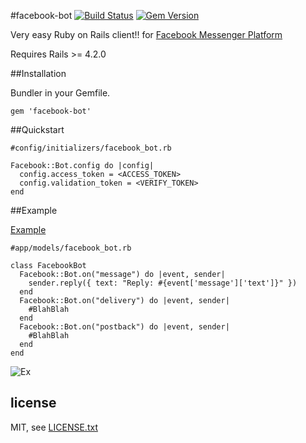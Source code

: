 #facebook-bot
[![Build Status](https://travis-ci.org/jun85664396/facebook-bot.svg?branch=master)](https://travis-ci.org/jun85664396/facebook-bot)
[![Gem Version](https://badge.fury.io/rb/facebook-bot.svg)](https://badge.fury.io/rb/facebook-bot)

Very easy Ruby on Rails client!! for [Facebook Messenger Platform](https://developers.facebook.com/docs/messenger-platform)

Requires Rails >= 4.2.0

##Installation

Bundler in your Gemfile.

    gem 'facebook-bot'

##Quickstart

    #config/initializers/facebook_bot.rb
    
    Facebook::Bot.config do |config|
      config.access_token = <ACCESS_TOKEN>
      config.validation_token = <VERIFY_TOKEN>
    end
##Example

[Example](https://github.com/jun85664396/facebook-bot/blob/master/example/facebook_bot.rb)

    #app/models/facebook_bot.rb
    
    class FacebookBot
      Facebook::Bot.on("message") do |event, sender|
        sender.reply({ text: "Reply: #{event['message']['text']}" })
      end
      Facebook::Bot.on("delivery") do |event, sender|
        #BlahBlah
      end
      Facebook::Bot.on("postback") do |event, sender|
        #BlahBlah
      end
    end
![Ex](https://camo.githubusercontent.com/2452b2ca2f748f2695e545c5c14e70356df5d673/68747470733a2f2f692e696d6775722e636f6d2f59544d4f5967362e676966)

## license

MIT, see [LICENSE.txt](LICENSE.txt)
